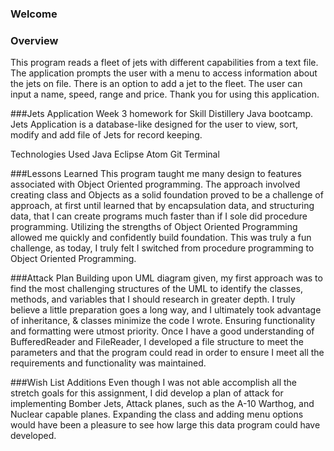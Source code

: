### Welcome

### Overview
This program reads a fleet of jets with different capabilities from a text file.
The application prompts the user with a menu to access information about the jets on file.
There is an option to add a jet to the fleet. The user can input a name, speed, range and price.
Thank you for using this application.

###Jets Application
Week 3 homework for Skill Distillery Java bootcamp. Jets Application is a database-like designed for the user to view, sort, modify and add file of Jets
for record keeping.

Technologies Used
Java
Eclipse
Atom
Git
Terminal

###Lessons Learned
This program taught me many design to features associated with Object Oriented programming. The approach involved creating class and Objects as a solid foundation proved to be a challenge of approach, at first until learned that by encapsulation data, and structuring data, that I can create programs much faster than if I
sole did procedure programming.  Utilizing the strengths of Object Oriented Programming allowed me quickly and confidently build foundation.   This was truly a fun challenge, as today, I truly felt I switched from procedure programming to Object Oriented Programming.

###Attack Plan
Building upon UML diagram given, my first approach was to find the most challenging structures of the UML to identify the classes, methods, and variables that I should research in greater depth. I truly believe a little preparation goes a long way, and I ultimately took advantage of inheritance, & classes minimize the code I wrote. Ensuring functionality and formatting were utmost priority. Once I have a good understanding of BufferedReader and FileReader, I developed a file structure to meet the parameters and that the program could read in order to ensure I meet all the requirements and functionality was maintained.   

###Wish List Additions
Even though I was not able accomplish all the stretch goals for this assignment, I did develop a plan of attack for implementing Bomber Jets, Attack planes, such as the A-10 Warthog, and Nuclear capable planes.  Expanding the class and adding menu options would have been a pleasure to see how large this data program could have developed.
